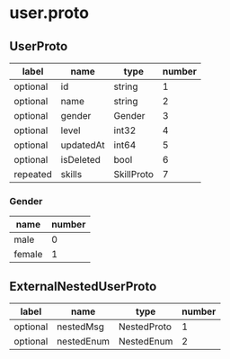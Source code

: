 # user.proto

## UserProto

| label | name | type | number |
| ----- | ---- | ---- | ------ |
| optional | id | string | 1 |
| optional | name | string | 2 |
| optional | gender | Gender | 3 |
| optional | level | int32 | 4 |
| optional | updatedAt | int64 | 5 |
| optional | isDeleted | bool | 6 |
| repeated | skills | SkillProto | 7 |

### Gender

| name | number |
| ---- | ---- |
| male | 0 |
| female | 1 |

## ExternalNestedUserProto

| label | name | type | number |
| ----- | ---- | ---- | ------ |
| optional | nestedMsg | NestedProto | 1 |
| optional | nestedEnum | NestedEnum | 2 |



